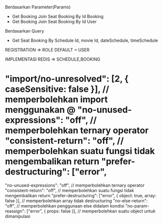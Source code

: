 Berdasarkan Parameter(Params)

- Get Booking Join Seat Booking By Id Booking
- Get Booking Join Seat Booking By Id User

Berdasarkan Query

- Get Seat Booking By Schedule Id, movie Id, dateSchedule, timeSchedule

REGISTRATION => ROLE DEFAULT = USER

IMPLEMENTASI REDIS => SCHEDULE,BOOKING

"import/no-unresolved": [2, { caseSensitive: false }], // memperbolehkan import menggunakan @
"no-unused-expressions": "off", // memperbolehkan ternary operator
"consistent-return": "off", // memperbolehkan suatu fungsi tidak mengembalikan return
"prefer-destructuring": ["error",
====================================
"no-unused-expressions": "off", // memperbolehkan ternary operator
"consistent-return": "off", // memperbolehkan suatu fungsi tidak mengembalikan return
"prefer-destructuring": ["error", { object: true, array: false }], // memperbolehkan array tidak destructuring
"no-else-return": "off", // memperbolehkan penggunaan else didalam kondisi
"no-param-reassign": ["error", { props: false }], // memperbolehkan suatu object untuk dimanipulasi
